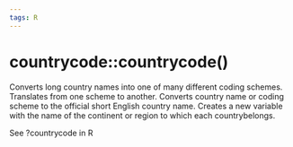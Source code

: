 ```yaml
---
tags: R
---
```

# countrycode::countrycode()

Converts  long  country  names  into  one  of  many  different  coding  schemes.   Translates  from  one scheme to another.  Converts country name or coding scheme to the official short English country name.   Creates  a  new  variable  with  the  name  of  the  continent  or  region  to  which  each  countrybelongs.

See ?countrycode in R